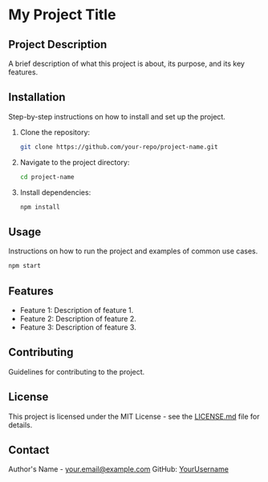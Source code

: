 
# My Project Title

## Project Description
A brief description of what this project is about, its purpose, and its key features.

## Installation
Step-by-step instructions on how to install and set up the project.

1. Clone the repository: 
   ```bash
   git clone https://github.com/your-repo/project-name.git
   ```
2. Navigate to the project directory: 
   ```bash
   cd project-name
   ```
3. Install dependencies: 
   ```bash
   npm install
   ```

## Usage
Instructions on how to run the project and examples of common use cases.

```bash
npm start
```

## Features
- Feature 1: Description of feature 1.
- Feature 2: Description of feature 2.
- Feature 3: Description of feature 3.

## Contributing
Guidelines for contributing to the project.

## License
This project is licensed under the MIT License - see the [LICENSE.md](LICENSE.md) file for details.

## Contact
Author's Name - [your.email@example.com](mailto:your.email@example.com)
GitHub: [YourUsername](https://github.com/YourUsername)
